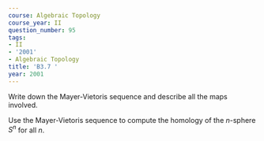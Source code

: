 ```yaml
---
course: Algebraic Topology
course_year: II
question_number: 95
tags:
- II
- '2001'
- Algebraic Topology
title: 'B3.7 '
year: 2001
---
```



Write down the Mayer-Vietoris sequence and describe all the maps involved.

Use the Mayer-Vietoris sequence to compute the homology of the $n$-sphere $S^{n}$ for all $n$.